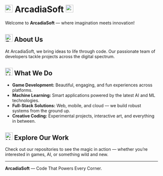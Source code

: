 # <img src="https://raw.githubusercontent.com/Tarikul-Islam-Anik/Animated-Fluent-Emojis/master/Emojis/People%20with%20professions/Man%20Technologist%20Light%20Skin%20Tone.png" alt="Man Technologist Light Skin Tone" width="25" height="25" /> ArcadiaSoft <img src="https://raw.githubusercontent.com/Tarikul-Islam-Anik/Animated-Fluent-Emojis/master/Emojis/People%20with%20professions/Man%20Technologist%20Light%20Skin%20Tone.png" alt="Man Technologist Light Skin Tone" width="25" height="25" /> 

Welcome to **ArcadiaSoft** — where imagination meets innovation!

## <img src="https://raw.githubusercontent.com/Tarikul-Islam-Anik/Animated-Fluent-Emojis/master/Emojis/Travel%20and%20places/Rocket.png" alt="Rocket" width="25" height="25" /> About Us

At ArcadiaSoft, we bring ideas to life through code. Our passionate team of developers tackle projects across the digital spectrum.

## <img src="https://raw.githubusercontent.com/Tarikul-Islam-Anik/Animated-Fluent-Emojis/master/Emojis/Activities/Video%20Game.png" alt="Video Game" width="25" height="25" /> What We Do
- **Game Development:** Beautiful, engaging, and fun experiences across platforms.
- **Machine Learning:** Smart applications powered by the latest AI and ML technologies.
- **Full-Stack Solutions:** Web, mobile, and cloud — we build robust systems from the ground up.
- **Creative Coding:** Experimental projects, interactive art, and everything in between.

## <img src="https://raw.githubusercontent.com/Tarikul-Islam-Anik/Animated-Fluent-Emojis/master/Emojis/Objects/Hammer%20and%20Wrench.png" alt="Hammer and Wrench" width="25" height="25" /> Explore Our Work
Check out our repositories to see the magic in action — whether you’re interested in games, AI, or something wild and new.

---
**ArcadiaSoft** — Code That Powers Every Corner.
